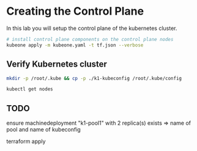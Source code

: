 # Creating the Control Plane

In this lab you will setup the control plane of the kubernetes cluster.

```bash
# install control plane components on the control plane nodes
kubeone apply -m kubeone.yaml -t tf.json --verbose
```

## Verify Kubernetes cluster

<!-- # TODO cluster name -->
```bash
mkdir -p /root/.kube && cp -p ./k1-kubeconfig /root/.kube/config

kubectl get nodes
```

## TODO

ensure machinedeployment "k1-pool1" with 2 replica(s) exists
=> name of pool and name of kubeconfig

terraform apply
